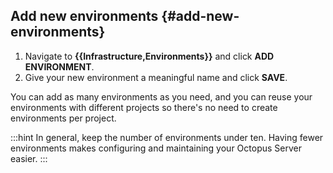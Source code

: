 ## Add new environments {#add-new-environments}

1. Navigate to **{{Infrastructure,Environments}}** and click **ADD ENVIRONMENT**.
1. Give your new environment a meaningful name and click **SAVE**.

You can add as many environments as you need, and you can reuse your environments with different projects so there's no need to create environments per project.

:::hint
In general, keep the number of environments under ten. Having fewer environments makes configuring and maintaining your Octopus Server easier.
:::